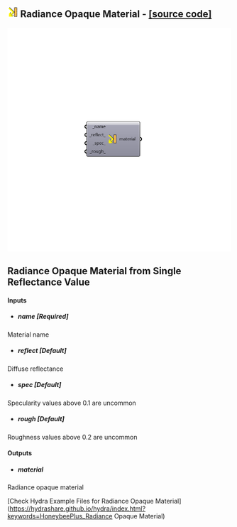 ## ![](../../images/icons/Radiance_Opaque_Material.png) Radiance Opaque Material - [[source code]](https://github.com/ladybug-tools/honeybee-grasshopper/tree/master/plugin/grasshopper/src/HoneybeePlus_Radiance%20Opaque%20Material.py)

![](../../images/components/Radiance_Opaque_Material.png)

Radiance Opaque Material from Single Reflectance Value
 -

#### Inputs
* ##### name [Required]
Material name
* ##### reflect [Default]
Diffuse reflectance
* ##### spec [Default]
Specularity values above 0.1 are uncommon
* ##### rough [Default]
Roughness values above 0.2 are uncommon

#### Outputs
* ##### material
Radiance opaque material


[Check Hydra Example Files for Radiance Opaque Material](https://hydrashare.github.io/hydra/index.html?keywords=HoneybeePlus_Radiance Opaque Material)